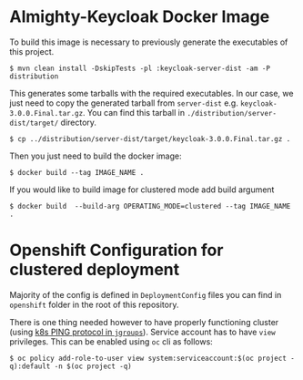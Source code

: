 

# Almighty-Keycloak Docker Image

To build this image is necessary to previously generate the executables of this
project.

`$ mvn clean install -DskipTests -pl :keycloak-server-dist -am -P distribution`

This generates some tarballs with the required executables. In our case, we just
need to copy the generated tarball from `server-dist` e.g. `keycloak-3.0.0.Final.tar.gz`.
You can find this tarball in `./distribution/server-dist/target/` directory.

`$ cp ../distribution/server-dist/target/keycloak-3.0.0.Final.tar.gz .`

Then you just need to build the docker image:

`$ docker build --tag IMAGE_NAME .`

If you would like to build image for clustered mode add build argument

`$ docker build  --build-arg OPERATING_MODE=clustered --tag IMAGE_NAME .`

# Openshift Configuration for clustered deployment

Majority of the config is defined in `DeploymentConfig` files you can find in `openshift` folder in the root of this repository.

There is one thing needed however to have properly functioning cluster (using [k8s PING protocol in `jgroups`](https://github.com/jgroups-extras/jgroups-kubernetes)). 
Service account has to have `view` privileges. This can be enabled using `oc` cli as follows:

```
$ oc policy add-role-to-user view system:serviceaccount:$(oc project -q):default -n $(oc project -q)
```

